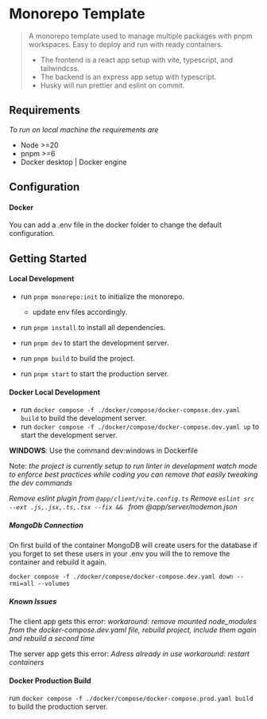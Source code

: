 # Monorepo Template

> A monorepo template used to manage multiple packages with pnpm workspaces. Easy to deploy and run with ready containers.
>
> - The frontend is a react app setup with vite, typescript, and tailwindcss.
> - The backend is an express app setup with typescript.
> - Husky will run prettier and eslint on commit.

## Requirements

_To run on local machine the requirements are_

- Node >=20
- pnpm >=6
- Docker desktop | Docker engine

## Configuration

#### Docker

You can add a .env file in the docker folder to change the default configuration.

## Getting Started

#### Local Development

- run `pnpm monorepo:init` to initialize the monorepo.

  - update env files accordingly.

- run `pnpm install` to install all dependencies.

- run `pnpm dev` to start the development server.

- run `pnpm build` to build the project.

- run `pnpm start` to start the production server.

#### Docker Local Development

- run `docker compose -f ./docker/compose/docker-compose.dev.yaml build` to build the development server.
- run `docker compose -f ./docker/compose/docker-compose.dev.yaml up` to start the development server.

**WINDOWS**: Use the command dev:windows in Dockerfile

Note: _the project is currently setup to run linter in development watch mode to enforce best practices while coding you can remove that easily tweaking the dev commands_

_Remove eslint plugin from `@app/client/vite.config.ts`_
_Remove `eslint src --ext .js,.jsx,.ts,.tsx --fix && ` from @app/server/nodemon.json_

##### MongoDb Connection

On first build of the container MongoDB will create users for the database if you forget to set these users in your .env you will the to remove the container and rebuild it again.

`docker compose -f ./docker/compose/docker-compose.dev.yaml down --rmi=all --volumes`

##### Known Issues

The client app gets this error:
_workaround: remove mounted node_modules from the docker-compose.dev.yaml file, rebuild project, include them again and rebuild a second time_

The server app gets this error: _Adress already in use_
_workaround: restart containers_

#### Docker Production Build

run `docker compose -f ./docker/compose/docker-compose.prod.yaml build` to build the production server.
